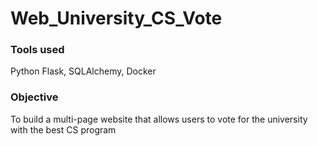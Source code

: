 # Web_University_CS_Vote

### Tools used
Python Flask, SQLAlchemy, Docker

### Objective
To build a multi-page website that allows users to vote for the university with the best CS program
